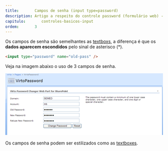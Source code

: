 ```yaml
---
title:       Campos de senha (input type=password)
description: Artigo a respeito do controle password (formulário web) - HTML e CSS
capitulo:       controles-basicos-input
ordem:       3
---
```


Os campos de senha são semelhantes as [textboxs](../text-box/), a diferença é que os __dados aparecem escondidos__
pelo sinal de asterisco (*).

```html
<input type="password" name="old-pass" />
```

Veja na imagem abaixo o uso de 3 campos de senha.

![Ilustração de um campo de senha](input-pass.png "Ilustração de um campo password")

Os campos de senha podem ser estilizados como as [textboxes](/html-css/formularios/text-box/).